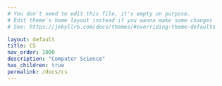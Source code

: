 ```yaml
---
# You don't need to edit this file, it's empty on purpose.
# Edit theme's home layout instead if you wanna make some changes
# See: https://jekyllrb.com/docs/themes/#overriding-theme-defaults

layout: default
title: CS
nav_order: 1000
description: "Computer Science"
has_children: true
permalink: /docs/cs
---
```

